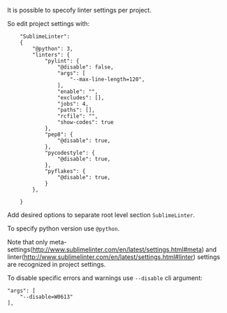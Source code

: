 It is possible to specofy linter settings per project.

So edit project settings with:

```
    "SublimeLinter":
    {
        "@python": 3,
        "linters": {
            "pylint": {
                "@disable": false,
                "args": [
                    "--max-line-length=120",
                ],
                "enable": "",
                "excludes": [],
                "jobs": 4,
                "paths": [],
                "rcfile": "",
                "show-codes": true
            },
            "pep8": {
                "@disable": true,
            },
            "pycodestyle": {
                "@disable": true,
            },
            "pyflakes": {
                "@disable": true,
            }
        },

    }
```

Add desired options to separate root level section `SublimeLinter`.

To specify python version use `@python`.

Note that only meta-settings(http://www.sublimelinter.com/en/latest/settings.html#meta) and linter(http://www.sublimelinter.com/en/latest/settings.html#linter) settings are recognized in project settings.


To disable specific errors and warnings use `--disable` cli argument:
```
"args": [
    "--disable=W0613"
],
```
